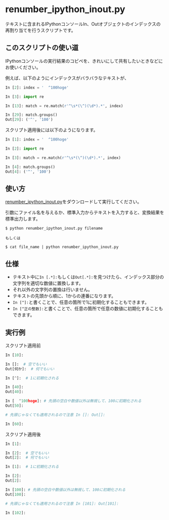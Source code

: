 # renumber_ipython_inout.py
テキストに含まれるIPythonコンソールIn、Outオブジェクトのインデックスの再割り当てを行うスクリプトです。

## このスクリプトの使い道
IPythonコンソールの実行結果のコピペを、きれいにして共有したいときなどにお使いください。

例えば、以下のようにインデックスがバラバラなテキストが、

```python
In [2]: index = '  ^100hoge'

In [3]: import re

In [13]: match = re.match(r'^\s*(\^)(\d*).*', index)

In [29]: match.groups()
Out[29]: ('^', '100')
```

スクリプト適用後には以下のようになります。

```python
In [1]: index = '  ^100hoge'

In [2]: import re

In [3]: match = re.match(r'^\s*(\^)(\d*).*', index)

In [4]: match.groups()
Out[4]: ('^', '100')

```

## 使い方
[renumber_ipython_inout.py](https://github.com/ezotaka/renumber_ipython_inout/blob/main/renumber_ipython_inout.py)をダウンロードして実行してください。

引数にファイル名を与えるか、標準入力からテキストを入力すると、変換結果を標準出力します。

```
$ python renumber_ipython_inout.py filename

もしくは

$ cat file_name | python renumber_ipython_inout.py 
```

## 仕様
* テキスト中に``In [.*]:``もしくは``Out[.*]:``を見つけたら、インデックス部分の文字列を適切な数値に置換します。
* それ以外の文字列の置換は行いません。
* テキストの先頭から順に、1からの連番になります。
* ``In [^]:``と書くことで、任意の箇所で1に初期化することもできます。
* ``In [^正の整数]:``と書くことで、任意の箇所で任意の数値に初期化することもできます。

## 実行例
スクリプト適用前

```python
In [10]:

In []:  # 空でもいい
Out[何か]:  # 何でもいい

In [^]:  # 1に初期化される

In [40]:
Out[40]:

In [  ^100hoge]: # 先頭の空白や数値以外は無視して、100に初期化される
Out[50]:

# 先頭じゃなくても適用されるので注意 In []: Out[]:

In [60]:
```

スクリプト適用後

```python
In [1]:

In [2]:  # 空でもいい
Out[2]:  # 何でもいい

In [1]:  # 1に初期化される

In [2]:
Out[2]:

In [100]: # 先頭の空白や数値以外は無視して、100に初期化される
Out[100]:

# 先頭じゃなくても適用されるので注意 In [101]: Out[101]:

In [102]:
```
